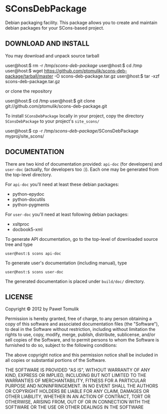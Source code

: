 SConsDebPackage
===============

Debian packaging facility. This package allows you to create and maintain
debian packages for your SCons-based project.

DOWNLOAD AND INSTALL
--------------------

You may download and unpack source tarball
    
  user@host:$ rm -r /tmp/*scons-deb-package*
  user@host:$ cd /tmp
  user@host:$ wget https://github.com/ptomulik/scons-deb-package/tarball/master -O scons-deb-package.tar.gz
  user@host:$ tar -xzf scons-deb-package.tar.gz

or clone the repository

  user@host:$ cd /tmp
  user@host:$ git clone git://github.com/ptomulik/scons-deb-package.git

To install ``SConsDebPackage`` locally in your project, copy the directory
``SConsDebPackage`` to your project's ``site_scons/``

  user@host:$ cp -r /tmp/*scons-deb-package*/SConsDebPackage myproj/site_scons/

DOCUMENTATION
-------------

There are two kind of documentation provided: ``api-doc`` (for developers) and
``user-doc`` (actually, for developers too :)). Each one may be generated from
the top-level directory. 

For ``api-doc`` you'll need at least these debian packages:

  * python-epydoc
  * python-docutils
  * python-pygments

For ``user-doc`` you'll need at least following debian packages:

  * xsltproc
  * docbook5-xml

To generate API documentation, go to the top-level of downloaded source tree
and type

    user@host:$ scons api-doc

To generate user's documentation (including manual), type

    user@host:$ scons user-doc

The generated documentation is placed under ``build/doc/`` directory.

LICENSE
-------

Copyright &copy; 2012 by Paweł Tomulik

Permission is hereby granted, free of charge, to any person obtaining a copy
of this software and associated documentation files (the "Software"), to deal
in the Software without restriction, including without limitation the rights
to use, copy, modify, merge, publish, distribute, sublicense, and/or sell
copies of the Software, and to permit persons to whom the Software is
furnished to do so, subject to the following conditions:

The above copyright notice and this permission notice shall be included in all
copies or substantial portions of the Software.

THE SOFTWARE IS PROVIDED "AS IS", WITHOUT WARRANTY OF ANY KIND, EXPRESS OR
IMPLIED, INCLUDING BUT NOT LIMITED TO THE WARRANTIES OF MERCHANTABILITY,
FITNESS FOR A PARTICULAR PURPOSE AND NONINFRINGEMENT. IN NO EVENT SHALL THE
AUTHORS OR COPYRIGHT HOLDERS BE LIABLE FOR ANY CLAIM, DAMAGES OR OTHER
LIABILITY, WHETHER IN AN ACTION OF CONTRACT, TORT OR OTHERWISE, ARISING FROM,
OUT OF OR IN CONNECTION WITH THE SOFTWARE OR THE USE OR OTHER DEALINGS IN THE
SOFTWARE
